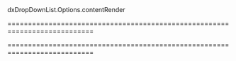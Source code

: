 <!--id-->dxDropDownList.Options.contentRender<!--/id-->
===========================================================================
<!--hidden--><!--/hidden-->
===========================================================================


